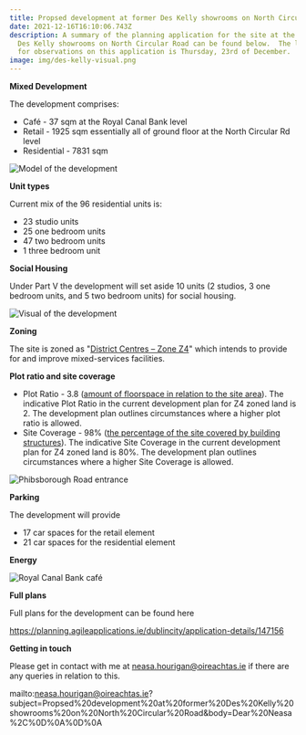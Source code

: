 ```yaml
---
title: Propsed development at former Des Kelly showrooms on North Circular Road
date: 2021-12-16T16:10:06.743Z
description: A summary of the planning application for the site at the former
  Des Kelly showrooms on North Circular Road can be found below.  The last day
  for observations on this application is Thursday, 23rd of December.
image: img/des-kelly-visual.png
---
```

**Mixed Development**

The development comprises: 

* Café - 37 sqm at the Royal Canal Bank level 
* Retail - 1925 sqm essentially all of ground floor at the North Circular Rd level
* Residential - 7831 sqm 

![Model of the development](img/des-kelly-model.png "Model of the development")

**Unit types**

Current mix of the 96 residential units is:

* 23 studio units
* 25 one bedroom units
* 47 two bedroom units
* 1 three bedroom unit

**Social Housing**

Under Part V the development will set aside 10 units (2 studios, 3 one bedroom units, and 5 two bedroom units) for social housing. 


![Visual of the development](img/des-kelly-visual2.png "Visual of the development")

**Zoning**

The site is zoned as "[District Centres – Zone Z4](https://www.dublincity.ie/dublin-city-development-plan-2016-2022/14-land-use-zoning/148-primary-land-use-zoning-categories/1484-district-centres-zone-z4)" which intends to provide for and improve mixed-services facilities.

**Plot ratio and site coverage**

* Plot Ratio - 3.8 ([amount of floorspace in relation to the site area](https://www.dublincity.ie/dublin-city-development-plan-2016-2022/16-development-standards/165-plot-ratio)).  The indicative Plot Ratio in the current development plan for Z4 zoned land is 2. The development plan outlines circumstances where a higher plot ratio is allowed. 
* Site Coverage - 98% ([the percentage of the site covered by building structures](https://www.dublincity.ie/dublin-city-development-plan-2016-2022/16-development-standards/166-site-coverage)). The indicative Site Coverage in the current development plan for Z4 zoned land is 80%. The development plan outlines circumstances where a higher Site Coverage is allowed. 

![Phibsborough Road entrance](img/des-kelly-visual-phib-rd.png "Phibsborough Road entrance")

**Parking**

The development will provide

* 17 car spaces for the retail element
* 21 car spaces for the residential element

**Energy**







![Royal Canal Bank café](img/des-kelly-cafe.png "Royal Canal Bank café")

**Full plans**

Full plans for the development can be found here

https://planning.agileapplications.ie/dublincity/application-details/147156

**Getting in touch**

Please get in contact with me at neasa.hourigan@oireachtas.ie if there are any queries in relation to this.

mailto:neasa.hourigan@oireachtas.ie?subject=Propsed%20development%20at%20former%20Des%20Kelly%20showrooms%20on%20North%20Circular%20Road&body=Dear%20Neasa%2C%0D%0A%0D%0A